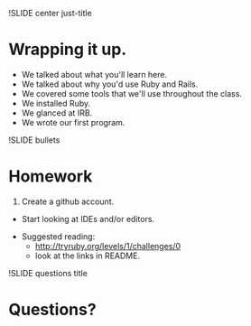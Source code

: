 !SLIDE center just-title
# Wrapping it up.

* We talked about what you'll learn here.
* We talked about why you'd use Ruby and Rails.
* We covered some tools that we'll use throughout the class.
* We installed Ruby.
* We glanced at IRB.
* We wrote our first program.


!SLIDE bullets
# Homework

1. Create a github account.
+ Start looking at IDEs and/or editors.

* Suggested reading:
    * http://tryruby.org/levels/1/challenges/0
    * look at the links in README.


!SLIDE questions title
# Questions?

